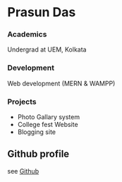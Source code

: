 # Prasun Das

### Academics

Undergrad at UEM, Kolkata

### Development

Web development (MERN & WAMPP)


### Projects

- Photo Gallary system
- College fest Website
- Blogging site


## Github profile
see [Github](https://github.com/Prasundas99)


